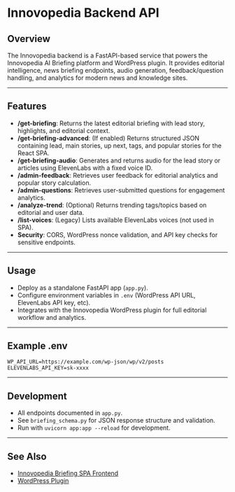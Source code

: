 # Innovopedia Backend API

## Overview
The Innovopedia backend is a FastAPI-based service that powers the Innovopedia AI Briefing platform and WordPress plugin. It provides editorial intelligence, news briefing endpoints, audio generation, feedback/question handling, and analytics for modern news and knowledge sites.

---

## Features

- **/get-briefing**: Returns the latest editorial briefing with lead story, highlights, and editorial context.
- **/get-briefing-advanced**: (If enabled) Returns structured JSON containing lead, main stories, up next, tags, and popular stories for the React SPA.
- **/get-briefing-audio**: Generates and returns audio for the lead story or articles using ElevenLabs with a fixed voice ID.
- **/admin-feedback**: Retrieves user feedback for editorial analytics and popular story calculation.
- **/admin-questions**: Retrieves user-submitted questions for engagement analytics.
- **/analyze-trend**: (Optional) Returns trending tags/topics based on editorial and user data.
- **/list-voices**: (Legacy) Lists available ElevenLabs voices (not used in SPA).
- **Security**: CORS, WordPress nonce validation, and API key checks for sensitive endpoints.

---

## Usage

- Deploy as a standalone FastAPI app (`app.py`).
- Configure environment variables in `.env` (WordPress API URL, ElevenLabs API key, etc).
- Integrates with the Innovopedia WordPress plugin for full editorial workflow and analytics.

---

## Example .env
```
WP_API_URL=https://example.com/wp-json/wp/v2/posts
ELEVENLABS_API_KEY=sk-xxxx
```

---

## Development
- All endpoints documented in `app.py`.
- See `briefing_schema.py` for JSON response structure and validation.
- Run with `uvicorn app:app --reload` for development.

---

## See Also
- [Innovopedia Briefing SPA Frontend](../wp-live-ai-brief/wp-live-ai-brief/README.md)
- [WordPress Plugin](../wp-live-ai-brief/innovopedia-briefing.php)
